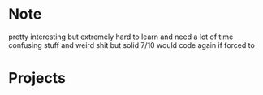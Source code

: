 # Note
pretty interesting but extremely hard to learn and need a lot of time confusing stuff and weird shit but solid 7/10 would code again if forced to

# Projects
